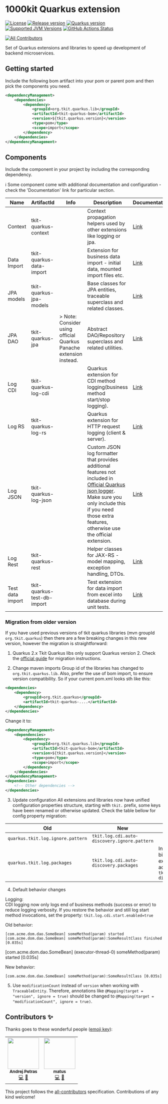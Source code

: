 
# 1000kit Quarkus extension

[![License](https://img.shields.io/github/license/quarkusio/quarkus?style=for-the-badge&logo=apache)](https://www.apache.org/licenses/LICENSE-2.0)
[![Release version](https://img.shields.io/maven-central/v/org.tkit.quarkus.lib/tkit-quarkus-bom?logo=apache-maven&style=for-the-badge&label=Release)](https://search.maven.org/artifact/org.tkit.quarkus.lib/tkit-quarkus-bom)
[![Quarkus version](https://img.shields.io/maven-central/v/io.quarkus/quarkus-bom?logo=apache-maven&style=for-the-badge&label=Quarkus)](https://search.maven.org/artifact/io.quarkus/quarkus-bom)
[![Supported JVM Versions](https://img.shields.io/badge/JVM-17-brightgreen.svg?style=for-the-badge&logo=Java)](https://openjdk.org/projects/jdk/17/)
[![GitHub Actions Status](https://img.shields.io/github/workflow/status/1000kit/tkit-quarkus/build?logo=GitHub&style=for-the-badge)](https://github.com/1000kit/tkit-quarkus/actions/workflows/build.yml)
<!-- ALL-CONTRIBUTORS-BADGE:START - Do not remove or modify this section -->
[![All Contributors](https://img.shields.io/badge/all_contributors-2-orange.svg?style=flat-square)](#contributors-)
<!-- ALL-CONTRIBUTORS-BADGE:END -->
Set of Quarkus extensions and libraries to speed up development of backend microservices.  

## Getting started

Include the following bom artifact into your pom or parent pom and then pick the components you need. 

```xml
<dependencyManagement>
    <dependencies>
        <dependency>
            <groupId>org.tkit.quarkus.lib</groupId>
            <artifactId>tkit-quarkus-bom</artifactId>
            <version>${tkit.quarkus.version}</version>
            <type>pom</type>
            <scope>import</scope>
        </dependency>
    </dependencies>
</dependencyManagement>
```

## Components

Include the component in your project by including the corresponding dependency. 

:information_source: Some component come with additional documentation and configuration - check the 'Documentation' link for particular section.

| Name              | ArtifactId                   | Info                                                               | Description                                                                                                                                                                                                                                                         | Documentation                               |
|-------------------|------------------------------|--------------------------------------------------------------------|---------------------------------------------------------------------------------------------------------------------------------------------------------------------------------------------------------------------------------------------------------------------|---------------------------------------------|
| Context           | tkit-quarkus-context         |                                                                    | Context propagation helpers used by other extensions like logging or jpa.                                                                                                                                                                                           | [Link](extensions/context)        |
| Data Import       | tkit-quarkus-data-import     |                                                                    | Extension for business data import - initial data, mounted import files etc.                                                                                                                                                                                        | [Link](extensions/data-import)    |
| JPA models        | tkit-quarkus-jpa-models      |                                                                    | Base classes for JPA entities, traceable superclass and related classes.                                                                                                                                                                                            | [Link](extensions/jpa-models)     |
| JPA DAO           | tkit-quarkus-jpa             | > Note: Consider using official Quarkus Panache extension instead. | Abstract DAO/Repository superclass and related utilities.                                                                                                                                                                                                           | [Link](extensions/jpa)            |
| Log CDI           | tkit-quarkus-log-cdi         |                                                                    | Quarkus extension for CDI method logging(business method start/stop logging).                                                                                                                                                                                       | [Link](extensions/log/cdi)        |
| Log RS            | tkit-quarkus-log-rs          |                                                                    | Quarkus extension for HTTP request logging (client & server).                                                                                                                                                                                                       | [Link](extensions/log/rs)         |
| Log JSON          | tkit-quarkus-log-json        |                                                                    | Custom JSON log formatter that provides additional features not included in [Official Quarkus json logger](https://quarkus.io/guides/logging#json-logging). Make sure you only include this if you need those extra features, otherwise use the official extension. | [Link](extensions/log/json)       |
| Log Rest          | tkit-quarkus-rest            |                                                                    | Helper classes for JAX-RS - model mapping, exception handling, DTOs.                                                                                                                                                                                                | [Link](extensions/rest)           |
| Test data import  | tkit-quarkus-test-db-import  |                                                                    | Test extension for data import from excel into database during unit tests.                                                                                                                                                                                          | [Link](extensions/test-db-import) |

### Migration from older version

If you have used previous versions of tkit quarkus libraries (mvn groupId `org.tkit.quarkus`) then there are a few breaking changes in this new version, however the migration is straightforward:

1. Quarkus 2.x 
Tkit Quarkus libs only support Quarkus version 2. Check the [official guide](https://github.com/quarkusio/quarkus/wiki/Migration-Guide-2.0) for migration instructions.

2. Change maven imports
Group id of the libraries has changed to `org.tkit.quarkus.lib`. Also, prefer the use of bom import, to ensure version compatibility. So if your current pom.xml looks sth like this:

```xml
<dependencies>
    <dependency>
        <groupId>org.tkit.quarkus</groupId>
        <artifactId>tkit-quarkus-....</artifactId>
    </dependency>
</dependencies>
```
Change it to:
```xml
<dependencyManagement>
    <dependencies>
        <dependency>
            <groupId>org.tkit.quarkus.lib</groupId>
            <artifactId>tkit-quarkus-bom</artifactId>
            <version>${tkit.quarkus.version}</version>
            <type>pom</type>
            <scope>import</scope>
        </dependency>
    </dependencies>
</dependencyManagement>
<dependencies>
    <!-- Other dependencies -->
</dependencies>
```

3. Update configuration
All extensions and libraries now have unified configuration properties structure, starting with `tkit.` prefix, some keys have been renamed or otherwise updated. Check the table bellow for config property migration:

| Old                               | New                                          | Note                                                                                                                   |
|-----------------------------------|----------------------------------------------|------------------------------------------------------------------------------------------------------------------------|
| `quarkus.tkit.log.ignore.pattern` | `tkit.log.cdi.auto-discovery.ignore.pattern` |                                                                                                                        |
| `quarkus.tkit.log.packages`       | `tkit.log.cdi.auto-discovery.packages`       | In order to enable auto binding of logging extension, you must add property `tkit.log.cdi.auto-discovery.enabled=true` |

4. Default behavior changes

Logging:  
CDI logging now only logs end of business methods (success or error) to reduce logging verbosity. If you restore the behavior and still log start method invocations, set the property: `tkit.log.cdi.start.enabled=true`

Old behavior: 
```
[com.acme.dom.dao.SomeBean] someMethod(param) started
[com.acme.dom.dao.SomeBean] someMethod(param):SomeResultClass finished [0.035s]
```
[com.acme.dom.dao.SomeBean] (executor-thread-0) someMethod(param) started [0.035s]

New behavior:
```
[com.acme.dom.dao.SomeBean] someMethod(param):SomeResultClass [0.035s]
```

5. Use `modificationCount` instead of `version` when working with `TraceableEntity`. Therefore, annotations like `@Mapping(target = "version", ignore = true)` should be changed to `@Mapping(target = "modificationCount", ignore = true)`.

## Contributors ✨

Thanks goes to these wonderful people ([emoji key](https://allcontributors.org/docs/en/emoji-key)):

<!-- ALL-CONTRIBUTORS-LIST:START - Do not remove or modify this section -->
<!-- prettier-ignore-start -->
<!-- markdownlint-disable -->
<table>
  <tbody>
    <tr>
      <td align="center"><a href="https://www.lorislab.org"><img src="https://avatars.githubusercontent.com/u/828045?v=4?s=100" width="100px;" alt=""/><br /><sub><b>Andrej Petras</b></sub></a><br /><a href="https://github.com/1000kit/tkit-quarkus/commits?author=andrejpetras" title="Code">💻</a> <a href="#maintenance-andrejpetras" title="Maintenance">🚧</a></td>
      <td align="center"><a href="https://github.com/yntelectual"><img src="https://avatars.githubusercontent.com/u/1354787?v=4?s=100" width="100px;" alt=""/><br /><sub><b>matus</b></sub></a><br /><a href="https://github.com/1000kit/tkit-quarkus/commits?author=yntelectual" title="Code">💻</a> <a href="#maintenance-yntelectual" title="Maintenance">🚧</a></td>
    </tr>
  </tbody>
</table>

<!-- markdownlint-restore -->
<!-- prettier-ignore-end -->

<!-- ALL-CONTRIBUTORS-LIST:END -->

This project follows the [all-contributors](https://github.com/all-contributors/all-contributors) specification.
Contributions of any kind welcome!

